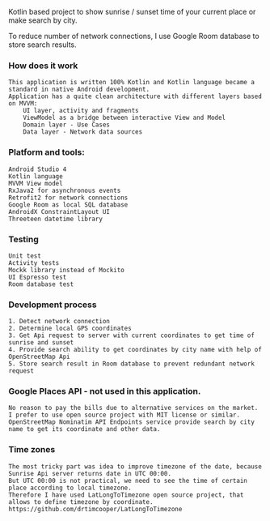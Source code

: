 Kotlin based project to show sunrise / sunset time of your current place or make search by city.

To reduce number of network connections, I use Google Room database to store search results.

### How does it work
    This application is written 100% Kotlin and Kotlin language became a standard in native Android development.
    Application has a quite clean architecture with different layers based on MVVM:
        UI layer, activity and fragments
        ViewModel as a bridge between interactive View and Model
        Domain layer - Use Cases
        Data layer - Network data sources       

### Platform and tools:
    Android Studio 4
    Kotlin language
    MVVM View model
    RxJava2 for asynchronous events
    Retrofit2 for network connections
    Google Room as local SQL database
    AndroidX ConstraintLayout UI
    Threeteen datetime library
    
### Testing
    Unit test
    Activity tests
    Mockk library instead of Mockito
    UI Espresso test
    Room database test

### Development process
    1. Detect network connection
    2. Determine local GPS coordinates
    3. Get Api request to server with current coordinates to get time of sunrise and sunset
    4. Provide search ability to get coordinates by city name with help of OpenStreetMap Api
    5. Store search result in Room database to prevent redundant network request

### Google Places API - not used in this application.
    No reason to pay the bills due to alternative services on the market.
    I prefer to use open source project with MIT license or similar.
    OpenStreetMap Nominatim API Endpoints service provide search by city name to get its coordinate and other data.

### Time zones
    The most tricky part was idea to improve timezone of the date, because Sunrise Api server returns date in UTC 00:00.
    But UTC 00:00 is not practical, we need to see the time of certain place according to local timezone.
    Therefore I have used LatLongToTimezone open source project, that allows to define timezone by coordinate.
    https://github.com/drtimcooper/LatLongToTimezone
